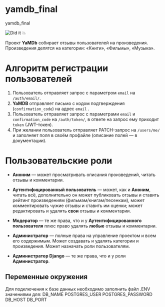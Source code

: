 # yamdb_final
yamdb_final

![Did it :boom:](https://github.com/VivSRD/yamdb_final/actions/workflows/yamdb_workflow.yaml/badge.svg)

Проект **YaMDb** собирает отзывы пользователей на произведения. Произведения делятся на категории: «Книги», «Фильмы», «Музыка».

# Алгоритм регистрации пользователей

1. Пользователь отправляет запрос с параметром `email` на `/auth/email/`.
2. **YaMDB** отправляет письмо с кодом подтверждения (`confirmation_code`) на адрес  `email` .
3. Пользователь отправляет запрос с параметрами `email` и `confirmation_code` на `/auth/token/`, в ответе на запрос ему приходит `token` (JWT-токен).
4. При желании пользователь отправляет PATCH-запрос на `/users/me/` и заполняет поля в своём профайле (описание полей — в документации).

# Пользовательские роли

- **Аноним** — может просматривать описания произведений, читать отзывы и комментарии.

- **Аутентифицированный пользователь** — может, как и **Аноним**, читать всё, дополнительно он может публиковать отзывы и ставить рейтинг произведениям (фильмам/книгам/песенкам), может комментировать чужие отзывы и ставить им оценки; может редактировать и удалять **свои** отзывы и комментарии.

- **Модератор** — те же права, что и у **Аутентифицированного пользователя** плюс право удалять **любые** отзывы и комментарии.

- **Администратор** — полные права на управление проектом и всем его содержимым. Может создавать и удалять категории и произведения. Может назначать роли пользователям.

- **Администратор Django** — те же права, что и у роли **Администратор**.

  

## Переменные окружения

Для подключения к базе данных необходимо заполнить файл .ENV значениями для:
DB_NAME
POSTGRES_USER
POSTGRES_PASSWORD
DB_HOST
DB_PORT
